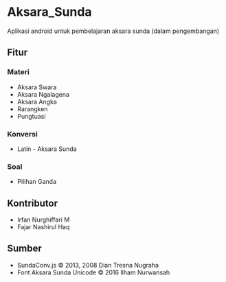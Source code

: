 # Aksara_Sunda
Aplikasi android untuk pembelajaran aksara sunda (dalam pengembangan)

## Fitur
### Materi
- Aksara Swara
- Aksara Ngalagena
- Aksara Angka
- Rarangken
- Pungtuasi

### Konversi
- Latin - Aksara Sunda

### Soal
- Pilihan Ganda

## Kontributor
- Irfan Nurghiffari M
- Fajar Nashirul Haq

## Sumber
- SundaConv.js
  © 2013, 2008 Dian Tresna Nugraha
- Font Aksara Sunda Unicode
  © 2016 Ilham Nurwansah
